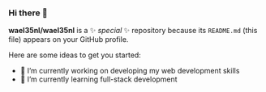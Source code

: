 ### Hi there 👋

**wael35nl/wael35nl** is a ✨ _special_ ✨ repository because its `README.md` (this file) appears on your GitHub profile.

Here are some ideas to get you started:

- 🔭 I’m currently working on developing my web development skills
- 🌱 I’m currently learning full-stack development

